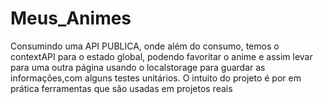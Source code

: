 # Meus_Animes
Consumindo uma API PUBLICA, onde além do consumo, temos o contextAPI para o estado global, podendo favoritar o anime e assim levar para uma outra página usando o localstorage para guardar as informações,com alguns testes unitários. O intuito do projeto é por em prática ferramentas que são usadas em projetos reais
